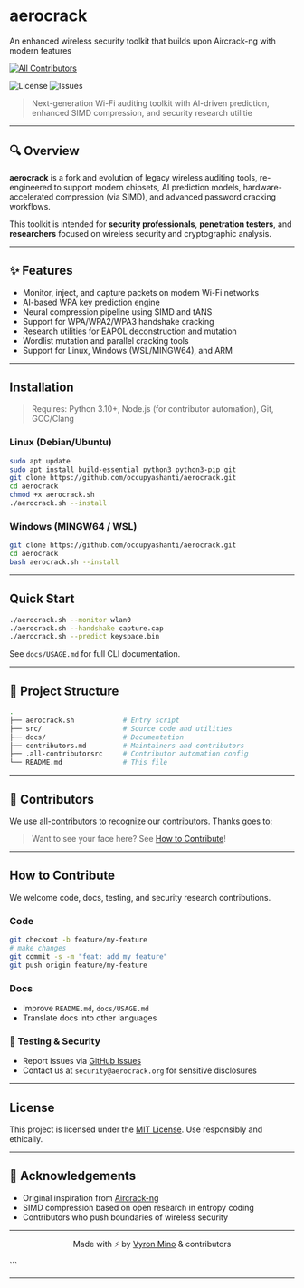 # aerocrack
An enhanced wireless security toolkit that builds upon Aircrack-ng with modern features
<!-- ALL-CONTRIBUTORS-BADGE:START - Do not remove or modify this section -->
[![All Contributors](https://img.shields.io/badge/all_contributors-3-orange.svg?style=flat-square)](#contributors-)
<!-- ALL-CONTRIBUTORS-BADGE:END -->
![License](https://img.shields.io/github/license-MIT/occupyashanti/aerocrack?style=flat-square)
![Issues](https://img.shields.io/github/issues-3/occupyashanti/aerocrack?style=flat-square)
> Next-generation Wi-Fi auditing toolkit with AI-driven prediction, enhanced SIMD compression, and security research utilitie
---

## 🔍 Overview

**aerocrack** is a fork and evolution of legacy wireless auditing tools, re-engineered to support modern chipsets, AI prediction models, hardware-accelerated compression (via SIMD), and advanced password cracking workflows.

This toolkit is intended for **security professionals**, **penetration testers**, and **researchers** focused on wireless security and cryptographic analysis.

---

## ✨ Features

- Monitor, inject, and capture packets on modern Wi-Fi networks
-  AI-based WPA key prediction engine
-  Neural compression pipeline using SIMD and tANS
-  Support for WPA/WPA2/WPA3 handshake cracking
-  Research utilities for EAPOL deconstruction and mutation
-  Wordlist mutation and parallel cracking tools
-  Support for Linux, Windows (WSL/MINGW64), and ARM

---

##  Installation

> Requires: Python 3.10+, Node.js (for contributor automation), Git, GCC/Clang

### Linux (Debian/Ubuntu)

```bash
sudo apt update
sudo apt install build-essential python3 python3-pip git
git clone https://github.com/occupyashanti/aerocrack.git
cd aerocrack
chmod +x aerocrack.sh
./aerocrack.sh --install
````

### Windows (MINGW64 / WSL)

```bash
git clone https://github.com/occupyashanti/aerocrack.git
cd aerocrack
bash aerocrack.sh --install
```

---

##  Quick Start

```bash
./aerocrack.sh --monitor wlan0
./aerocrack.sh --handshake capture.cap
./aerocrack.sh --predict keyspace.bin
```

See `docs/USAGE.md` for full CLI documentation.

---

## 📁 Project Structure

```bash
.
├── aerocrack.sh            # Entry script
├── src/                    # Source code and utilities
├── docs/                   # Documentation
├── contributors.md         # Maintainers and contributors
├── .all-contributorsrc     # Contributor automation config
└── README.md               # This file
```

---

## 👥 Contributors

We use [all-contributors](https://github.com/all-contributors/all-contributors) to recognize our contributors.
Thanks goes to:

<!-- ALL-CONTRIBUTORS-LIST:START - Do not remove or modify this section -->

<!-- Contributions are automatically updated -->

<!-- ALL-CONTRIBUTORS-LIST:END -->

>  Want to see your face here? See [How to Contribute](#-how-to-contribute)!

---

##  How to Contribute

We welcome code, docs, testing, and security research contributions.

###  Code

```bash
git checkout -b feature/my-feature
# make changes
git commit -s -m "feat: add my feature"
git push origin feature/my-feature
```

###  Docs

* Improve `README.md`, `docs/USAGE.md`
* Translate docs into other languages

### 🧪 Testing & Security

* Report issues via [GitHub Issues](https://github.com/occupyashanti/aerocrack/issues)
* Contact us at `security@aerocrack.org` for sensitive disclosures

---

##  License

This project is licensed under the [MIT License](LICENSE).
Use responsibly and ethically.

---

## 💖 Acknowledgements

* Original inspiration from [Aircrack-ng](https://github.com/aircrack-ng/aircrack-ng)
* SIMD compression based on open research in entropy coding
* Contributors who push boundaries of wireless security

---

<p align="center">
  Made with ⚡ by <a href="https://github.com/occupyashanti">Vyron Mino</a> & contributors
</p>
```

---

